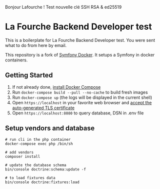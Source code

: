 Bonjour Lafourche !
Test nouvelle clé SSH RSA & ed25519
# La Fourche Backend Developer test

This is a boilerplate for La Fourche Backend Developer test.
You were sent what to do from here by email.

This repository is a fork of [Symfony Docker](https://github.com/dunglas/symfony-docker).
It setups a Symfony in docker containers.

## Getting Started

1. If not already done, [install Docker Compose](https://docs.docker.com/compose/install/)
2. Run `docker-compose build --pull --no-cache` to build fresh images
3. Run `docker-compose up` (the logs will be displayed in the current shell)
4. Open `https://localhost` in your favorite web browser and [accept the auto-generated TLS certificate](https://stackoverflow.com/a/15076602/1352334)
4. Open `https://localhost:8080` to query database, DSN in .env file


## Setup vendors and database

```
# run cli in the php container
docker-compose exec php /bin/sh

# add vendors
composer install

# update the database schema
bin/console doctrine:schema:update -f

# to load fixtures data
bin/console doctrine:fixtures:load
```
